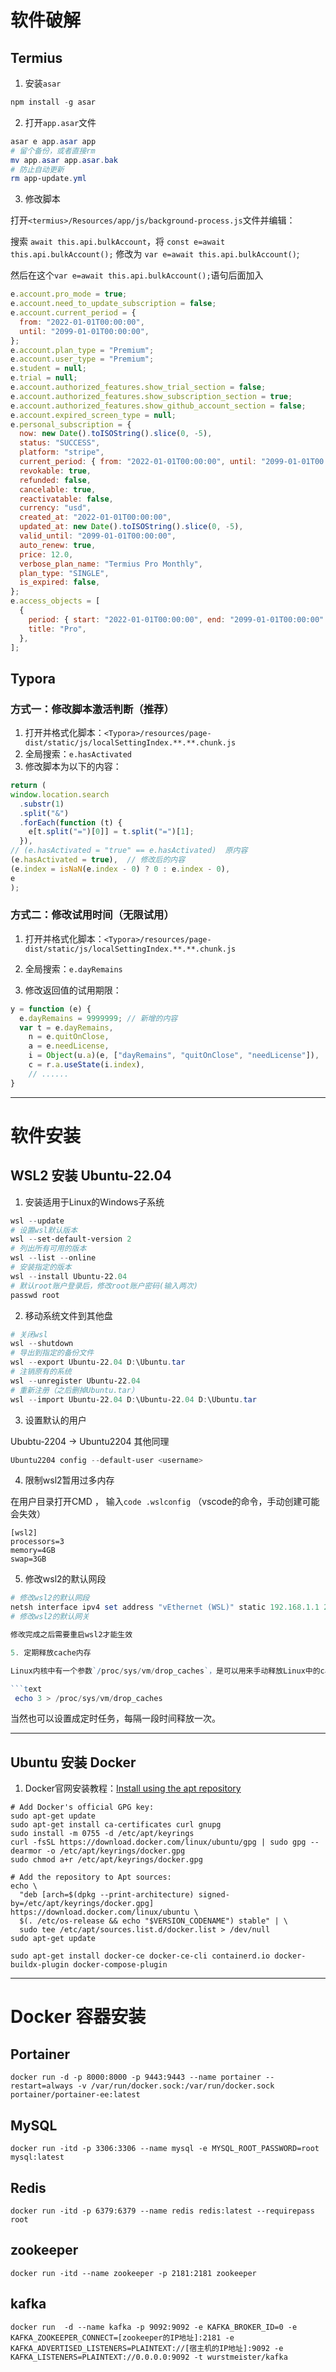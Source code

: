 # 软件破解

## Termius

1. 安装`asar`

```powershell
npm install -g asar
```

2. 打开`app.asar`文件

```powershell
asar e app.asar app
# 留个备份，或者直接rm
mv app.asar app.asar.bak 
# 防止自动更新
rm app-update.yml
```

3. 修改脚本

打开`<termius>/Resources/app/js/background-process.js`文件并编辑：

搜索 `await this.api.bulkAccount`，将 `const e=await this.api.bulkAccount();` 修改为 `var e=await this.api.bulkAccount()`;

然后在这个`var e=await this.api.bulkAccount();`语句后面加入

```javascript
e.account.pro_mode = true;
e.account.need_to_update_subscription = false;
e.account.current_period = {
  from: "2022-01-01T00:00:00",
  until: "2099-01-01T00:00:00",
};
e.account.plan_type = "Premium";
e.account.user_type = "Premium";
e.student = null;
e.trial = null;
e.account.authorized_features.show_trial_section = false;
e.account.authorized_features.show_subscription_section = true;
e.account.authorized_features.show_github_account_section = false;
e.account.expired_screen_type = null;
e.personal_subscription = {
  now: new Date().toISOString().slice(0, -5),
  status: "SUCCESS",
  platform: "stripe",
  current_period: { from: "2022-01-01T00:00:00", until: "2099-01-01T00:00:00" },
  revokable: true,
  refunded: false,
  cancelable: true,
  reactivatable: false,
  currency: "usd",
  created_at: "2022-01-01T00:00:00",
  updated_at: new Date().toISOString().slice(0, -5),
  valid_until: "2099-01-01T00:00:00",
  auto_renew: true,
  price: 12.0,
  verbose_plan_name: "Termius Pro Monthly",
  plan_type: "SINGLE",
  is_expired: false,
};
e.access_objects = [
  {
    period: { start: "2022-01-01T00:00:00", end: "2099-01-01T00:00:00" },
    title: "Pro",
  },
];
```

## Typora

### 方式一：修改脚本激活判断（推荐）

1. 打开并格式化脚本：`<Typora>/resources/page-dist/static/js/localSettingIndex.**.**.chunk.js`
2. 全局搜索：`e.hasActivated`
3. 修改脚本为以下的内容：

```javascript
return (
window.location.search
  .substr(1)
  .split("&")
  .forEach(function (t) {
    e[t.split("=")[0]] = t.split("=")[1];
  }),
// (e.hasActivated = "true" == e.hasActivated)  原内容
(e.hasActivated = true),  // 修改后的内容
(e.index = isNaN(e.index - 0) ? 0 : e.index - 0),
e
);
```

### 方式二：修改试用时间（无限试用）

1. 打开并格式化脚本：`<Typora>/resources/page-dist/static/js/localSettingIndex.**.**.chunk.js`
2. 全局搜索：`e.dayRemains`

3. 修改返回值的试用期限：

```javascript
y = function (e) {
  e.dayRemains = 9999999; // 新增的内容
  var t = e.dayRemains,
    n = e.quitOnClose,
    a = e.needLicense,
    i = Object(u.a)(e, ["dayRemains", "quitOnClose", "needLicense"]),
    c = r.a.useState(i.index),
    // ......
}
```



***



# 软件安装

## WSL2 安装 Ubuntu-22.04

1. 安装适用于Linux的Windows子系统

```powershell
wsl --update
# 设置wsl默认版本
wsl --set-default-version 2
# 列出所有可用的版本
wsl --list --online
# 安装指定的版本
wsl --install Ubuntu-22.04
# 默认root账户登录后，修改root账户密码(输入两次)
passwd root
```

2. 移动系统文件到其他盘

```powershell
# 关闭wsl
wsl --shutdown
# 导出到指定的备份文件
wsl --export Ubuntu-22.04 D:\Ubuntu.tar
# 注销原有的系统
wsl --unregister Ubuntu-22.04
# 重新注册（之后删掉Ubuntu.tar）
wsl --import Ubuntu-22.04 D:\Ubuntu-22.04 D:\Ubuntu.tar
```

3. 设置默认的用户

Ububtu-2204 -> Ubuntu2204 其他同理

```powershell
Ubuntu2204 config --default-user <username>
```

4. 限制wsl2暂用过多内存

在用户目录打开CMD ， 输入`code .wslconfig` （vscode的命令，手动创建可能会失效）

```text
[wsl2]
processors=3
memory=4GB
swap=3GB
```

5. 修改wsl2的默认网段

```powershell
# 修改wsl2的默认网段
netsh interface ipv4 set address "vEthernet (WSL)" static 192.168.1.1 255.255.255.0 192.168.1.1
# 修改wsl2的默认网关

修改完成之后需要重启wsl2才能生效

5. 定期释放cache内存

Linux内核中有一个参数`/proc/sys/vm/drop_caches`，是可以用来手动释放Linux中的cache缓存，如果发现wsl2的cache过大影响到宿主机正常运行了，可以手动执行以下命令来释放cache：

```text
 echo 3 > /proc/sys/vm/drop_caches
```

当然也可以设置成定时任务，每隔一段时间释放一次。

---

## Ubuntu 安装 Docker

1. Docker官网安装教程：[Install using the apt repository](https://docs.docker.com/engine/install/ubuntu/#install-using-the-repository)

```shell
# Add Docker's official GPG key:
sudo apt-get update
sudo apt-get install ca-certificates curl gnupg
sudo install -m 0755 -d /etc/apt/keyrings
curl -fsSL https://download.docker.com/linux/ubuntu/gpg | sudo gpg --dearmor -o /etc/apt/keyrings/docker.gpg
sudo chmod a+r /etc/apt/keyrings/docker.gpg

# Add the repository to Apt sources:
echo \
  "deb [arch=$(dpkg --print-architecture) signed-by=/etc/apt/keyrings/docker.gpg] https://download.docker.com/linux/ubuntu \
  $(. /etc/os-release && echo "$VERSION_CODENAME") stable" | \
  sudo tee /etc/apt/sources.list.d/docker.list > /dev/null
sudo apt-get update 

sudo apt-get install docker-ce docker-ce-cli containerd.io docker-buildx-plugin docker-compose-plugin
```



***



# Docker 容器安装

## Portainer

```shell
docker run -d -p 8000:8000 -p 9443:9443 --name portainer --restart=always -v /var/run/docker.sock:/var/run/docker.sock portainer/portainer-ee:latest
```

## MySQL

```shell
docker run -itd -p 3306:3306 --name mysql -e MYSQL_ROOT_PASSWORD=root mysql:latest
```

## Redis

```shell
docker run -itd -p 6379:6379 --name redis redis:latest --requirepass root
```

## zookeeper

```shell
docker run -itd --name zookeeper -p 2181:2181 zookeeper
```

## kafka

```shell
docker run  -d --name kafka -p 9092:9092 -e KAFKA_BROKER_ID=0 -e KAFKA_ZOOKEEPER_CONNECT=[zookeeper的IP地址]:2181 -e KAFKA_ADVERTISED_LISTENERS=PLAINTEXT://[宿主机的IP地址]:9092 -e KAFKA_LISTENERS=PLAINTEXT://0.0.0.0:9092 -t wurstmeister/kafka
```